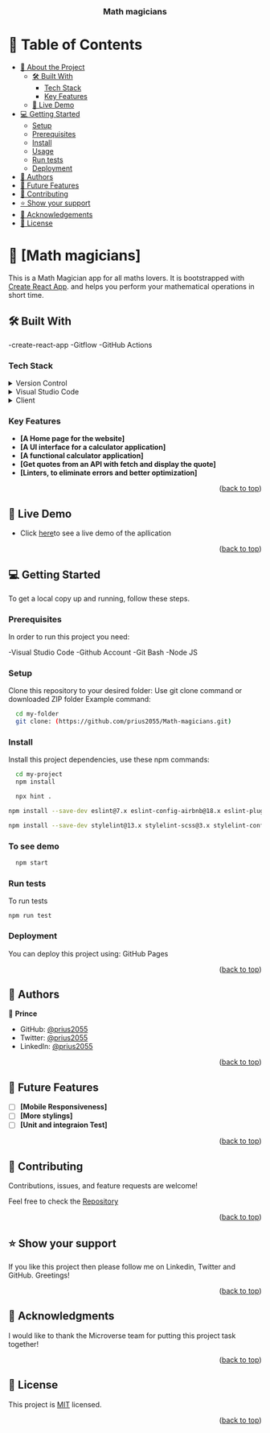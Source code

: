 <a name="readme-top"></a>

<div align="center">
  <br/>

  <h3><b>Math magicians</b></h3>

</div>

# 📗 Table of Contents

- [📖 About the Project](#about-project)
  - [🛠 Built With](#built-with)
    - [Tech Stack](#tech-stack)
    - [Key Features](#key-features)
  - [🚀 Live Demo](#live-demo)
- [💻 Getting Started](#getting-started)
  - [Setup](#setup)
  - [Prerequisites](#prerequisites)
  - [Install](#install)
  - [Usage](#usage)
  - [Run tests](#run-tests)
  - [Deployment](#deployment)
- [👥 Authors](#authors)
- [🔭 Future Features](#future-features)
- [🤝 Contributing](#contributing)
- [⭐️ Show your support](#support)
- [🙏 Acknowledgements](#acknowledgements)
- [📝 License](#license)

# 📖 [Math magicians] <a name="about-project"></a>

This is a Math Magician app for all maths lovers.
It is bootstrapped with [Create React App](https://github.com/facebook/create-react-app). and helps you perform your mathematical operations in short time.

## 🛠 Built With <a name="built-with"></a>

-create-react-app
-Gitflow
-GitHub Actions

### Tech Stack <a name="tech-stack"></a>

<details>
  <summary>Version Control</summary>
  <ul>
    <li><a href="https://github.com/">GitHub Actions & Gitflow</a></li>
  </ul>
</details>
<details>
  <summary>Visual Studio Code</summary>
  <ul>
    <li><a href="https://code.visualstudio.com">Visual Studio Code</a></li>
  </ul>
</details>
<details>
  <summary>Client</summary>
  <ul>
    <li><a href="https://create-react-app.dev/">React</a></li>
  </ul>
</details>
 
### Key Features <a name="key-features"></a>

- **[A Home page for the website]**
- **[A UI interface for a calculator application]**
- **[A functional calculator application]**
- **[Get quotes from an API with fetch and display the quote]**
- **[Linters, to eliminate errors and better optimization]**

<p align="right">(<a href="#readme-top">back to top</a>)</p>

## 🚀 Live Demo <a name="live-demo"></a>

- Click [here](https://math-magician-ijj5.onrender.com/)to see a live demo of the apllication

<p align="right">(<a href="#readme-top">back to top</a>)</p>

## 💻 Getting Started <a name="getting-started"></a>

To get a local copy up and running, follow these steps.

### Prerequisites

In order to run this project you need:

-Visual Studio Code
-Github Account
-Git Bash
-Node JS

### Setup

Clone this repository to your desired folder:
Use git clone command or downloaded ZIP folder
Example command:

```sh
  cd my-folder
  git clone: (https://github.com/prius2055/Math-magicians.git)
```

### Install

Install this project dependencies, use these npm commands:

```sh
  cd my-project
  npm install
```

```sh
  npx hint .
```

```sh
npm install --save-dev eslint@7.x eslint-config-airbnb@18.x eslint-plugin-import@2.x eslint-plugin-jsx-a11y@6.x eslint-plugin-react@7.x eslint-plugin-react-hooks@4.x @babel/eslint-parser@7.x @babel/core@7.x  @babel/plugin-syntax-jsx@7.x  @babel/preset-react@7.x @babel/preset-react@7.x
```

```sh
npm install --save-dev stylelint@13.x stylelint-scss@3.x stylelint-config-standard@21.x stylelint-csstree-validator@1.x
```

### To see demo

```sh
  npm start
```

### Run tests

To run tests

```
npm run test

```

### Deployment

You can deploy this project using:
GitHub Pages

<p align="right">(<a href="#readme-top">back to top</a>)</p>

## 👥 Authors <a name="authors"></a>

👤 **Prince**

- GitHub: [@prius2055](https://github.com/prius2055)
- Twitter: [@prius2055](https://www.twitter.com/prius2055)
- LinkedIn: [@prius2055](https://www.linkedin.com/prius2055)

<p align="right">(<a href="#readme-top">back to top</a>)</p>

## 🔭 Future Features <a name="future-features"></a>

- [ ] **[Mobile Responsiveness]**
- [ ] **[More stylings]**
- [ ] **[Unit and integraion Test]**

<p align="right">(<a href="#readme-top">back to top</a>)</p>

## 🤝 Contributing <a name="contributing"></a>

Contributions, issues, and feature requests are welcome!

Feel free to check the [Repository](https://github.com/prius2055/to-do-list)

<p align="right">(<a href="#readme-top">back to top</a>)</p>

## ⭐️ Show your support <a name="support"></a>

If you like this project then please follow me on Linkedin, Twitter and GitHub. Greetings!

<p align="right">(<a href="#readme-top">back to top</a>)</p>

## 🙏 Acknowledgments <a name="acknowledgements"></a>

I would like to thank the Microverse team for putting this project task together!

<p align="right">(<a href="#readme-top">back to top</a>)</p>

## 📝 License <a name="license"></a>

This project is [MIT](./MIT.md) licensed.

<p align="right">(<a href="#readme-top">back to top</a>)</p
